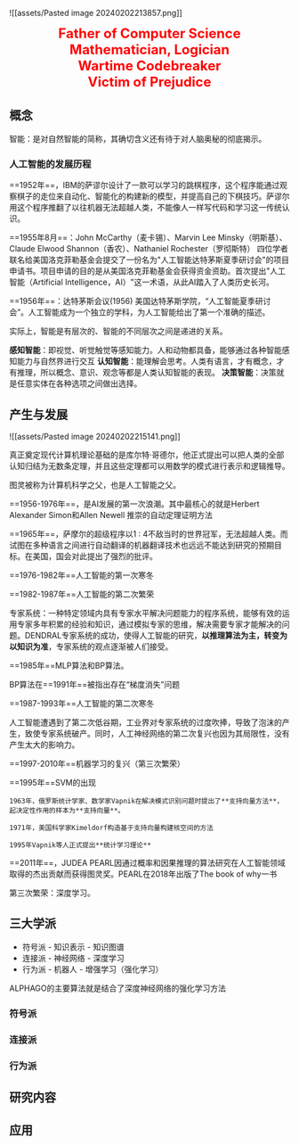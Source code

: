 
![[assets/Pasted image 20240202213857.png]]

**<center><font color="#ff0000" size="5">Father of Computer Science </font><br>**
**<font color="#ff0000" size="5">Mathematician, Logician </font><br>**
**<font color="#ff0000" size="5">Wartime Codebreaker</font><br>**
**<font color="#ff0000" size="5">Victim of Prejudice</font></center>**



## 概念

智能：是对自然智能的简称，其确切含义还有待于对人脑奥秘的彻底揭示。

### 人工智能的发展历程

==1952年==，IBM的萨谬尔设计了一款可以学习的跳棋程序，这个程序能通过观察棋子的走位来自动化、智能化的构建新的模型，并提高自己的下棋技巧。萨谬尔用这个程序推翻了以往机器无法超越人类，不能像人一样写代码和学习这一传统认识。

==1955年8月==：John McCarthy（麦卡锡）、Marvin Lee Minsky（明斯基）、Claude Elwood Shannon（香农）、Nathaniel Rochester（罗彻斯特） 四位学者联名给美国洛克菲勒基金会提交了一份名为"人工智能达特茅斯夏季研讨会"的项目申请书。项目申请的目的是从美国洛克菲勒基金会获得资金资助。首次提出"人工智能（Artificial Intelligence，AI）"这一术语，从此AI踏入了人类历史长河。

==1956年==：达特茅斯会议(1956) 美国达特茅斯学院，“人工智能夏季研讨会”。人工智能成为一个独立的学科，为人工智能给出了第一个准确的描述。

实际上，智能是有层次的、智能的不同层次之间是递进的关系。

**感知智能**：即视觉、听觉触觉等感知能力。人和动物都具备，能够通过各种智能感知能力与自然界进行交互
**认知智能**：能理解会思考。人类有语言，才有概念，才有推理，所以概念、意识、观念等都是人类认知智能的表现。
**决策智能**：决策就是任意实体在各种选项之间做出选择。

## 产生与发展

![[assets/Pasted image 20240202215141.png]]

真正奠定现代计算机理论基础的是库尔特·哥德尔，他正式提出可以把人类的全部认知归结为无数条定理，并且这些定理都可以用数学的模式进行表示和逻辑推导。

图灵被称为计算机科学之父，也是人工智能之父。

==1956-1976年==，是AI发展的第一次浪潮。其中最核心的就是Herbert Alexander Simon和Allen Newell 推崇的自动定理证明方法

==1965年==，萨摩尔的超级程序以1 : 4不敌当时的世界冠军，无法超越人类。而试图在多种语言之间进行自动翻译的机器翻译技术也远远不能达到研究的预期目标。在美国，国会对此提出了强烈的批评。

==1976-1982年==人工智能的第一次寒冬

==1982-1987年==人工智能的第二次繁荣

专家系统：一种特定领域内具有专家水平解决问题能力的程序系统，能够有效的运用专家多年积累的经验和知识，通过模拟专家的思维，解决需要专家才能解决的问题。DENDRAL专家系统的成功，使得人工智能的研究，**以推理算法为主，转变为以知识为准**，专家系统的观点逐渐被人们接受。

==1985年==MLP算法和BP算法。

BP算法在==1991年==被指出存在“梯度消失”问题

==1987-1993年==人工智能的第二次寒冬

人工智能遭遇到了第二次低谷期，工业界对专家系统的过度吹捧，导致了泡沫的产生，致使专家系统破产。同时，人工神经网络的第二次复兴也因为其局限性，没有产生太大的影响力。

==1997-2010年==机器学习的复兴（第三次繁荣）

==1995年==SVM的出现

```ad-seealso
1963年，俄罗斯统计学家、数学家Vapnik在解决模式识别问题时提出了**支持向量方法**，起决定性作用的样本为**支持向量**。

1971年，美国科学家Kimeldorf构造基于支持向量构建核空间的方法

1995年Vapnik等人正式提出**统计学习理论**
```

==2011年==，JUDEA PEARL因通过概率和因果推理的算法研究在人工智能领域取得的杰出贡献而获得图灵奖。PEARL在2018年出版了The book of why一书

第三次繁荣：深度学习。

## 三大学派

- 符号派 - 知识表示 - 知识图谱
- 连接派 - 神经网络 - 深度学习
- 行为派 - 机器人 - 增强学习（强化学习）

ALPHAGO的主要算法就是结合了深度神经网络的强化学习方法

### 符号派



### 连接派



### 行为派




## 研究内容



## 应用


